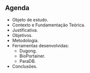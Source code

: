## Agenda

- Objeto de estudo.
- Contexto e Fundamentação Teórica.
- Justificativa.
- Objetivos.
- Metodologia.
- Ferramentas desenvolvidas:
  - Dugong.
  - BioPortainer.
  - ParaDB.
- Conclusões.
